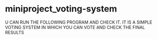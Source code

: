 # miniproject_voting-system

U CAN RUN THE FOLLOWING PROGRAM AND CHECK IT.
IT IS A SIMPLE VOTING SYSTEM IN WHICH YOU CAN VOTE AND CHECK THE FINAL RESULTS
